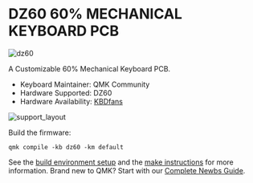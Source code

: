 # DZ60 60% MECHANICAL KEYBOARD PCB

![dz60](https://cdn.shopify.com/s/files/1/1473/3902/files/c_1.jpg?v=1565747037)

A Customizable 60% Mechanical Keyboard PCB.

* Keyboard Maintainer: QMK Community
* Hardware Supported: DZ60
* Hardware Availability: [KBDfans](https://kbdfans.com/collections/60/products/dz60-60-pcb)

![support_layout](https://cdn.shopify.com/s/files/1/1473/3902/files/1_03_abb48769-9486-44bd-a761-7cd39d7e1bda.jpg?v=1498974452)

Build the firmware:

    qmk compile -kb dz60 -km default

See the [build environment setup](https://docs.qmk.fm/#/getting_started_build_tools) and the [make instructions](https://docs.qmk.fm/#/getting_started_make_guide) for more information. Brand new to QMK? Start with our [Complete Newbs Guide](https://docs.qmk.fm/#/newbs).

